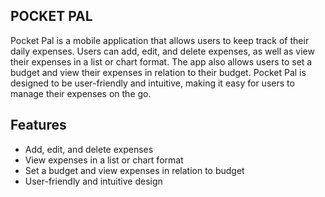 ## POCKET PAL

Pocket Pal is a mobile application that allows users to keep track of their daily expenses. Users can add, edit, and delete expenses, as well as view their expenses in a list or chart format. The app also allows users to set a budget and view their expenses in relation to their budget. Pocket Pal is designed to be user-friendly and intuitive, making it easy for users to manage their expenses on the go.

## Features

- Add, edit, and delete expenses
- View expenses in a list or chart format
- Set a budget and view expenses in relation to budget
- User-friendly and intuitive design
